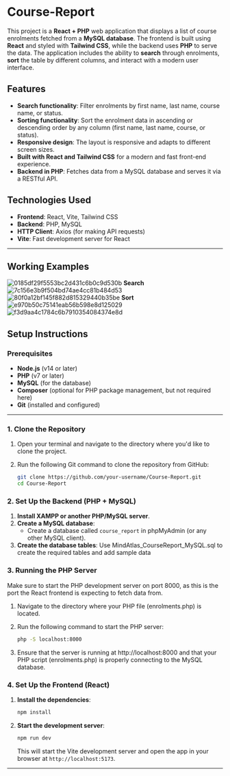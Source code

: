 ﻿# Course-Report
This project is a **React + PHP** web application that displays a list of course enrolments fetched from a **MySQL database**. The frontend is built using **React** and styled with **Tailwind CSS**, while the backend uses **PHP** to serve the data. The application includes the ability to **search** through enrolments, **sort** the table by different columns, and interact with a modern user interface.

## Features

- **Search functionality**: Filter enrolments by first name, last name, course name, or status.
- **Sorting functionality**: Sort the enrolment data in ascending or descending order by any column (first name, last name, course, or status).
- **Responsive design**: The layout is responsive and adapts to different screen sizes.
- **Built with React and Tailwind CSS** for a modern and fast front-end experience.
- **Backend in PHP**: Fetches data from a MySQL database and serves it via a RESTful API.

## Technologies Used

- **Frontend**: React, Vite, Tailwind CSS
- **Backend**: PHP, MySQL
- **HTTP Client**: Axios (for making API requests)
- **Vite**: Fast development server for React

---

## Working Examples
![0185df29f5553bc2d431c6b0c9d530b](https://github.com/user-attachments/assets/af12f2fb-689d-4022-a54c-4279291e6a7b)
**Search**
![7c156e3b9f504bd74ae4cc81b484d53](https://github.com/user-attachments/assets/1646b920-9e91-4e14-afd5-f75905adb0bf)
![80f0a12bf145f882d815329440b35be](https://github.com/user-attachments/assets/3426376b-b272-4868-9f0d-b1224a36eedd)
**Sort**
![e970b50c75141eab56b598e8d125029](https://github.com/user-attachments/assets/4af153ce-044d-41c2-a3c4-d7f62d2d1e2c)
![f3d9aa4c1784c6b7910354084374e8d](https://github.com/user-attachments/assets/b96dfd17-ba90-4c4e-acc5-82bdee744856)


## Setup Instructions

### Prerequisites

- **Node.js** (v14 or later)
- **PHP** (v7 or later)
- **MySQL** (for the database)
- **Composer** (optional for PHP package management, but not required here)
- **Git** (installed and configured)

---

### 1. Clone the Repository

1. Open your terminal and navigate to the directory where you'd like to clone the project.
2. Run the following Git command to clone the repository from GitHub:

    ```bash
    git clone https://github.com/your-username/Course-Report.git
    cd Course-Report
    ```

### 2. Set Up the Backend (PHP + MySQL)

1. **Install XAMPP or another PHP/MySQL server**.
2. **Create a MySQL database**:
   - Create a database called `course_report` in phpMyAdmin (or any other MySQL client).
3. **Create the database tables**:
   Use MindAtlas_CourseReport_MySQL.sql to create the required tables and add sample data

### 3. Running the PHP Server

Make sure to start the PHP development server on port 8000, as this is the port the React frontend is expecting to fetch data from.
1. Navigate to the directory where your PHP file (enrolments.php) is located.
2. Run the following command to start the PHP server:

   ```bash
   php -S localhost:8000
   ```
3. Ensure that the server is running at http://localhost:8000 and that your PHP script (enrolments.php) is properly connecting to the MySQL database.

### 4. Set Up the Frontend (React)

1. **Install the dependencies**:

    ```bash
    npm install
    ```

2. **Start the development server**:

    ```bash
    npm run dev
    ```

    This will start the Vite development server and open the app in your browser at `http://localhost:5173`.

---
